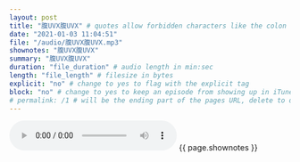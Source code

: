 ```yaml
---
layout: post
title: "腹UVX腹UVX" # quotes allow forbidden characters like the colon
date: "2021-01-03 11:04:51"
file: "/audio/腹UVX腹UVX.mp3"
shownotes: "腹UVX腹UVX"
summary: "腹UVX腹UVX"
duration: "file_duration" # audio length in min:sec
length: "file_length" # filesize in bytes
explicit: "no" # change to yes to flag with the explicit tag
block: "no" # change to yes to keep an episode from showing up in iTunes
# permalink: /1 # will be the ending part of the pages URL, delete to default to the title
---
```


<audio controls>
<source src="{{site.url}}{{site.baseurl}}{{ page.file }}" type="audio/x-mp3">
Your browser does not support the audio element.
</audio>
{{ page.shownotes }}
